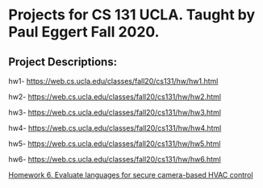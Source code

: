 # Projects for CS 131 UCLA. Taught by Paul Eggert Fall 2020.

## Project Descriptions:

hw1- https://web.cs.ucla.edu/classes/fall20/cs131/hw/hw1.html

hw2- https://web.cs.ucla.edu/classes/fall20/cs131/hw/hw2.html

hw3- https://web.cs.ucla.edu/classes/fall20/cs131/hw/hw3.html

hw4- https://web.cs.ucla.edu/classes/fall20/cs131/hw/hw4.html

hw5- https://web.cs.ucla.edu/classes/fall20/cs131/hw/hw5.html

hw6- https://web.cs.ucla.edu/classes/fall20/cs131/hw/hw6.html

[Homework 6. Evaluate languages for secure camera-based HVAC control](https://web.cs.ucla.edu/classes/fall20/cs131/hw/pr.html)

